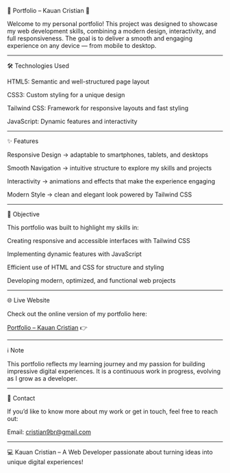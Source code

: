 📂 Portfolio – Kauan Cristian 🚀

Welcome to my personal portfolio! This project was designed to showcase my web development skills, combining a modern design, interactivity, and full responsiveness. The goal is to deliver a smooth and engaging experience on any device — from mobile to desktop.

---

🛠️ Technologies Used

HTML5: Semantic and well-structured page layout

CSS3: Custom styling for a unique design

Tailwind CSS: Framework for responsive layouts and fast styling

JavaScript: Dynamic features and interactivity

---

✨ Features

Responsive Design → adaptable to smartphones, tablets, and desktops

Smooth Navigation → intuitive structure to explore my skills and projects

Interactivity → animations and effects that make the experience engaging

Modern Style → clean and elegant look powered by Tailwind CSS

---

🎯 Objective

This portfolio was built to highlight my skills in:

Creating responsive and accessible interfaces with Tailwind CSS

Implementing dynamic features with JavaScript

Efficient use of HTML and CSS for structure and styling

Developing modern, optimized, and functional web projects

---

🌐 Live Website

Check out the online version of my portfolio here:

 [Portfolio – Kauan Cristian](https://portfolio-kauancristian.netlify.app/)
👉 

---

ℹ️ Note

This portfolio reflects my learning journey and my passion for building impressive digital experiences. It is a continuous work in progress, evolving as I grow as a developer.

---

📧 Contact

If you’d like to know more about my work or get in touch, feel free to reach out:

Email: cristian9br@gmail.com

---

💻 Kauan Cristian – A Web Developer passionate about turning ideas into unique digital experiences!
